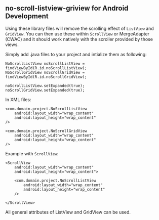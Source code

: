 ## no-scroll-listview-griview for Android Development

Using these library files will remove the scrolling effect of `ListView` and `GridView`. You can then use these within `ScrollView` or MergeAdapter (CWAC) and it should work natively with the scroller provided by those views.

Simply add .java files to your project and intialize them as following:

```
NoScrollListView noScrollListView = findViewById(R.id.noScrollListView);
NoScrollGridView noScrollGridView = findViewById(R.id.noScrollGridView);

noScrollListView.setExpanded(true);
noScrollGridView.setExpanded(true);
```

In XML files:
```
<com.domain.project.NoScrollListView
    android:layout_width="wrap_content"
    android:layout_height="wrap_content"
/>
  
<com.domain.project.NoScrollGridView
    android:layout_width="wrap_content"
    android:layout_height="wrap_content"
/>
```  

Example with `ScrollView`:
```
<ScrollView
    android:layout_width="wrap_content"
    android:layout_height="wrap_content">
    
    <com.domain.project.NoScrollListView
        android:layout_width="wrap_content"
        android:layout_height="wrap_content"
    />
    
</ScrollView>
```

All general attributes of ListView and GridView can be used.
